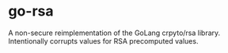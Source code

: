 # go-rsa
A non-secure reimplementation of the GoLang crpyto/rsa library. Intentionally corrupts values for RSA precomputed values.
